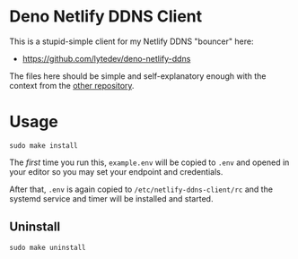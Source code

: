 # Deno Netlify DDNS Client

This is a stupid-simple client for my Netlify DDNS "bouncer" here:

- https://github.com/lytedev/deno-netlify-ddns

The files here should be simple and self-explanatory enough with the context
from the [other repository][server].

# Usage

    sudo make install

The _first_ time you run this, `example.env` will be copied to `.env` and
opened in your editor so you may set your endpoint and credentials.

After that, `.env` is again copied to `/etc/netlify-ddns-client/rc` and the
systemd service and timer will be installed and started.

## Uninstall

    sudo make uninstall

[server]: https://github.com/lytedev/deno-netlify-ddns
